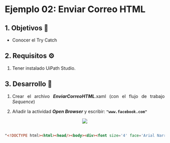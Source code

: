 # Ejemplo 02: Enviar Correo HTML

<div style="text-align: justify;">

## 1. Objetivos :dart:

- Conocer el Try Catch

## 2. Requisitos :gear:

1. Tener instalado UiPath Studio.

## 3. Desarrollo :hammer:

1. Crear el archivo ***EnviarCorreoHTML***.xaml (con el flujo de trabajo *Sequence*)

2. Añadir la actividad ***Open Browser*** y escribir: **`"www.facebook.com"`**

<div align="center">
<img src="assets/image02.png" align="center">
</div>
<br>

```HTML
"<!DOCTYPE html><html><head/><body><div><font size='4' face='Arial Narrow' color='black'>Hola, </font><font size='4' face='Arial Narrow' color='#65349d'></font><p><font size='4' face='Arial Narrow' color='black'>Para informarte que el proceso fue realizado satisfactoriamente</font></p></div><br><div><p><font size='4' face='Arial Narrow' color='black'>Saludos,</font></p></div><div><table width='60%' align='left'><tr><td width='55%'><table width='100%' cellpadding='2'><tr><td><b><font size='4' face='Arial Narrow' color='#65349d'>"+str_nombre.ToUpper+"</font></b></td></tr><tr><td><font size='4' face='Arial Narrow' color='black'>Experto en RPA</font></td></tr><tr><td><font size='4' face='Arial Narrow' color='black'>https://www.pepsico.com.mx/</font></td></tr></table></td></tr></table></div></body></html>"
```



</div>